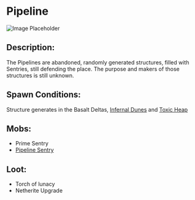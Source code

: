 # Pipeline

![Image Placeholder](https://static.miraheze.org/stardustlabswiki/b/b4/Pipeline.png)

## Description:

The Pipelines are abandoned, randomly generated structures, filled with Sentries, still defending the place. The purpose and makers of those structures is still unknown.

## Spawn Conditions:

Structure generates in the Basalt Deltas, [Infernal Dunes](../nether-biomes/infernaldunes.md) and [Toxic Heap](../nether-biomes/toxicheap.md)

## Mobs:

* Prime Sentry
* [Pipeline Sentry](../nether-mobs/pipelinesentry.md)

## Loot:

* Torch of lunacy
* Netherite Upgrade
